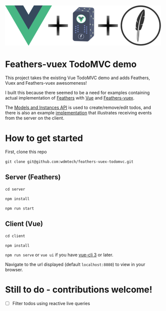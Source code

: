 ![logo.png](logo.png)

# Feathers-vuex TodoMVC demo

This project takes the existing Vue TodoMVC demo and adds Feathers, Vuex and Feathers-vuex awesomeness!

I built this because there seemed to be a need for examples containing actual implementation of [Feathers](https://featherjs.com) with [Vue](https://vuejs.org) and [Feathers-vuex](https://feathers-plus.github.io/v1/feathers-vuex).

The [Models and Instances API](https://feathers-plus.github.io/v1/feathers-vuex/model-classes.html) is used to create/remove/edit todos, and there is also an example [implementation](https://github.com/wdmtech/feathers-vuex-todomvc/blob/master/client/src/mixins/TodosMixin.js) that illustrates receiving events from the server on the client.  

# How to get started

First, clone this repo

`git clone git@github.com:wdmtech/feathers-vuex-todomvc.git`

## Server (Feathers)

`cd server`

`npm install`

`npm run start`

## Client (Vue)

`cd client`

`npm install`

`npm run serve` or `vue ui` if you have [vue-cli 3](https://cli.vuejs.org/) or later.

Navigate to the url displayed (default `localhost:8080`) to view in your browser.

# Still to do - contributions welcome!

- [ ] Filter todos using reactive live queries
